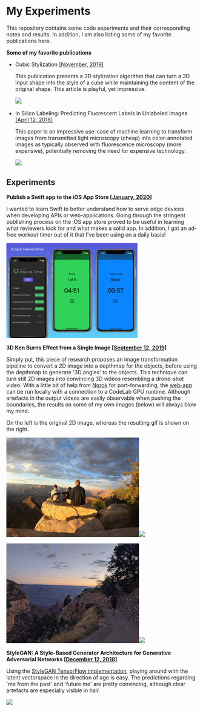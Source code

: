 # My Experiments

This repository contains some code experiments and their corresponding notes and results. In addition, I am also listing some of my favorite publications here.


**Some of my favorite publications**

- Cubic Stylization [[November, 2019]](http://www.dgp.toronto.edu/projects/cubic-stylization/)

    This publication presents a 3D stylization algorithm that can turn a 3D input shape into the style of a cube while maintaining the content of the original shape. This article is playful, yet impressive.

    <img src="docs/cubic_stylization.jpg" height="200">


- In Silico Labeling: Predicting Fluorescent Labels in Unlabeled Images [[April 12, 2018]](https://ai.googleblog.com/2018/04/seeing-more-with-in-silico-labeling-of.html)

    This paper is an impressive use-case of machine learning to transform images from transmitted light microscopy (cheap) into color-annotated images as typically observed with fluorescence microscopy (more expensive), potentially removing the need for expensive technology.

    <img src="docs/in_silico_labeling.gif" height="250">


## Experiments

**Publish a Swift app to the iOS App Store [[January, 2020]](https://apps.apple.com/us/app/bs-free-interval-timer/id1492758790)**

I wanted to learn Swift to better understand how to serve edge devices when developing APIs or web-applications. Going through the stringent publishing process on the iOS app store proved to be useful in learning what reviewers look for and what makes a solid app. In addition, I got an ad-free workout timer out of it that I've been using on a daily basis!

<img src="docs/bfit_1.png" height="250"><img src="docs/bfit_2.png" height="250"><img src="docs/bfit_3.png" height="250">


**3D Ken Burns Effect from a Single Image [[September 12, 2019]](https://arxiv.org/abs/1909.05483)**

Simply put, this piece of research proposes an image transformation pipeline to convert a 2D image into a depthmap for the objects, before using the depthmap to generate '3D angles' to the objects. This technique can turn still 2D images into convincing 3D videos resembling a drone-shot video. With a little bit of help from [Ngrok](https://dashboard.ngrok.com/get-started) for port-forwarding, the [web-app](https://github.com/sniklaus/3d-ken-burns) can be run locally with a connection to a CodeLab GPU runtime. Although artefacts in the output videos are easily observable when pushing the boundaries, the results on some of my own images (below) will always blow my mind. 

On the left is the original 2D image, whereas the resulting gif is shown on the right.

<img src="docs/3dkenburns1.jpg" width="350"><img src="docs/3dkenburns1.gif" width="350">

<img src="docs/3dkenburns2.jpg" width="350"><img src="docs/3dkenburns2.gif" width="350">

**StyleGAN: A Style-Based Generator Architecture for Generative Adversarial Networks [[December 12, 2018]](http://stylegan.xyz/paper)**

Using the [StyleGAN TensorFlow implementation](https://github.com/NVlabs/stylegan), playing around with the latent vectorspace in the direction of age is easy. The predictions regarding 'me from the past' and 'future me' are pretty convincing, although clear artefacts are especially visible in hair.

![](docs/stylegan.gif)

